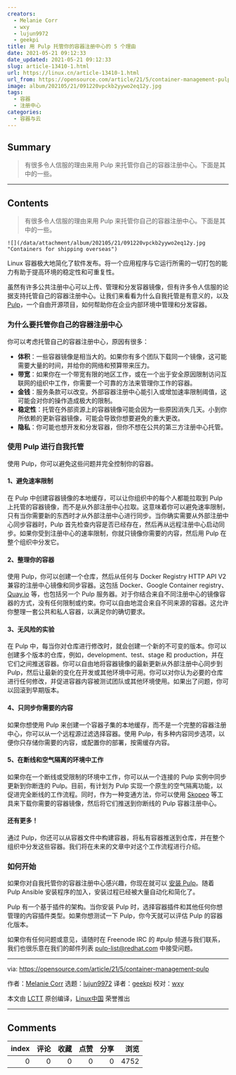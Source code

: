 ```yaml
---
creators:
  - Melanie Corr
  - wxy
  - lujun9972
  - geekpi
title: 用 Pulp 托管你的容器注册中心的 5 个理由
date: 2021-05-21 09:12:33
date_updated: 2021-05-21 09:12:33
slug: article-13410-1.html
url: https://linux.cn/article-13410-1.html
url_from: https://opensource.com/article/21/5/container-management-pulp
image: album/202105/21/091220vpckb2yywo2eq12y.jpg
tags:
  - 容器
  - 注册中心
categories:
  - 容器与云
---
```


## Summary

> 有很多令人信服的理由来用 Pulp 来托管你自己的容器注册中心。下面是其中的一些。

***

<!-- more -->

## Contents

> 
> 有很多令人信服的理由来用 Pulp 来托管你自己的容器注册中心。下面是其中的一些。
> 
> 
> 

`![](/data/attachment/album/202105/21/091220vpckb2yywo2eq12y.jpg "Containers for shipping overseas")`

Linux 容器极大地简化了软件发布。将一个应用程序与它运行所需的一切打包的能力有助于提高环境的稳定性和可重复性。

虽然有许多公共注册中心可以上传、管理和分发容器镜像，但有许多令人信服的论据支持托管自己的容器注册中心。让我们来看看为什么自我托管是有意义的，以及 [Pulp](https://pulpproject.org/)，一个自由开源项目，如何帮助你在企业内部环境中管理和分发容器。

### 为什么要托管你自己的容器注册中心

你可以考虑托管自己的容器注册中心，原因有很多：

* **体积**：一些容器镜像是相当大的。如果你有多个团队下载同一个镜像，这可能需要大量的时间，并给你的网络和预算带来压力。
* **带宽**：如果你在一个带宽有限的地区工作，或在一个出于安全原因限制访问互联网的组织中工作，你需要一个可靠的方法来管理你工作的容器。
* **金钱**：服务条款可以改变。外部容器注册中心能引入或增加速率限制阈值，这可能会对你的操作造成极大的限制。
* **稳定性**：托管在外部资源上的容器镜像可能会因为一些原因消失几天。小到你所依赖的更新容器镜像，可能会导致你想要避免的重大更改。
* **隐私**：你可能也想开发和分发容器，但你不想在公共的第三方注册中心托管。

### 使用 Pulp 进行自我托管

使用 Pulp，你可以避免这些问题并完全控制你的容器。

#### 1、避免速率限制

在 Pulp 中创建容器镜像的本地缓存，可以让你组织中的每个人都能拉取到 Pulp 上托管的容器镜像，而不是从外部注册中心拉取。这意味着你可以避免速率限制，只有当你需要新的东西时才从外部注册中心进行同步。当你确实需要从外部注册中心同步容器时，Pulp 首先检查内容是否已经存在，然后再从远程注册中心启动同步。如果你受到注册中心的速率限制，你就只镜像你需要的内容，然后用 Pulp 在整个组织中分发它。

#### 2、整理你的容器

使用 Pulp，你可以创建一个仓库，然后从任何与 Docker Registry HTTP API V2 兼容的注册中心镜像和同步容器。这包括 Docker、Google Container registry、[Quay.io](http://Quay.io) 等，也包括另一个 Pulp 服务器。对于你结合来自不同注册中心的镜像容器的方式，没有任何限制或约束。你可以自由地混合来自不同来源的容器。这允许你整理一套公共和私人容器，以满足你的确切要求。

#### 3、无风险的实验

在 Pulp 中，每当你对仓库进行修改时，就会创建一个新的不可变的版本。你可以创建多个版本的仓库，例如，development、test、stage 和 production，并在它们之间推送容器。你可以自由地将容器镜像的最新更新从外部注册中心同步到 Pulp，然后让最新的变化在开发或其他环境中可用。你可以对你认为必要的仓库进行任何修改，并促进容器内容被测试团队或其他环境使用。如果出了问题，你可以回滚到早期版本。

#### 4、只同步你需要的内容

如果你想使用 Pulp 来创建一个容器子集的本地缓存，而不是一个完整的容器注册中心，你可以从一个远程源过滤选择容器。使用 Pulp，有多种内容同步选项，以便你只存储你需要的内容，或配置你的部署，按需缓存内容。

#### 5、在断线和空气隔离的环境中工作

如果你在一个断线或受限制的环境中工作，你可以从一个连接的 Pulp 实例中同步更新到你断连的 Pulp。目前，有计划为 Pulp 实现一个原生的空气隔离功能，以促进完全断线的工作流程。同时，作为一种变通方法，你可以使用 [Skopeo](https://github.com/containers/skopeo) 等工具来下载你需要的容器镜像，然后将它们推送到你断线的 Pulp 容器注册中心。

#### 还有更多！

通过 Pulp，你还可以从容器文件中构建容器，将私有容器推送到仓库，并在整个组织中分发这些容器。我们将在未来的文章中对这个工作流程进行介绍。

### 如何开始

如果你对自我托管你的容器注册中心感兴趣，你现在就可以 [安装 Pulp](https://pulpproject.org/installation-introduction/)。随着 Pulp Ansible 安装程序的加入，安装过程已经被大量自动化和简化了。

Pulp 有一个基于插件的架构。当你安装 Pulp 时，选择容器插件和其他任何你想管理的内容插件类型。如果你想测试一下 Pulp，你今天就可以评估 Pulp 的容器化版本。

如果你有任何问题或意见，请随时在 Freenode IRC 的 #pulp 频道与我们联系，我们也很乐意在我们的邮件列表 [pulp-list@redhat.com](mailto:pulp-list@redhat.com) 中接受问题。

---

via: <https://opensource.com/article/21/5/container-management-pulp>

作者：[Melanie Corr](https://opensource.com/users/melanie-corr) 选题：[lujun9972](https://github.com/lujun9972) 译者：[geekpi](https://github.com/geekpi) 校对：[wxy](https://github.com/wxy)

本文由 [LCTT](https://github.com/LCTT/TranslateProject) 原创编译，[Linux中国](https://linux.cn/) 荣誉推出

***

## Comments


|   index |   评论 |   收藏 |   点赞 |   分享 |   浏览 |
|--------:|-------:|-------:|-------:|-------:|-------:|
|       0 |      0 |      0 |      0 |      0 |   4752 |

